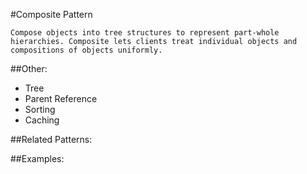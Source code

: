 #Composite Pattern

	Compose objects into tree structures to represent part-whole hierarchies. Composite lets clients treat individual objects and compositions of objects uniformly.
	
##Other:

- Tree
- Parent Reference
- Sorting
- Caching

##Related Patterns:


	
##Examples:

